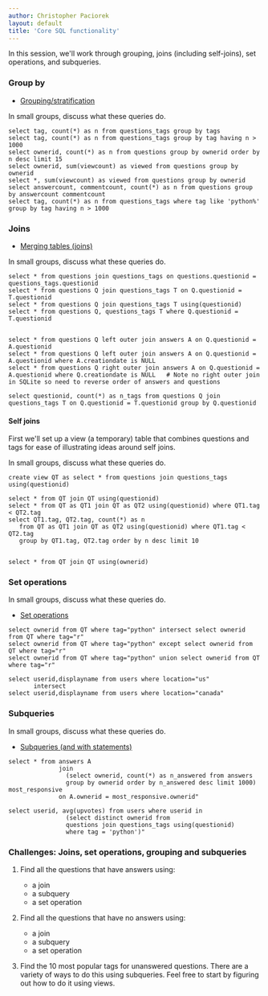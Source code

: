 ```yaml
---
author: Christopher Paciorek
layout: default
title: 'Core SQL functionality'
---
```


In this session, we'll work through grouping, joins (including self-joins), set operations, and subqueries.

### Group by

- [Grouping/stratification](https://berkeley-scf.github.io/tutorial-databases/sql#13-grouping--stratifying-group-by)

In small groups, discuss what these queries do.

```
select tag, count(*) as n from questions_tags group by tags
select tag, count(*) as n from questions_tags group by tag having n > 1000
select ownerid, count(*) as n from questions group by ownerid order by n desc limit 15
select ownerid, sum(viewcount) as viewed from questions group by ownerid
select *, sum(viewcount) as viewed from questions group by ownerid
select answercount, commentcount, count(*) as n from questions group by answercount commentcount
select tag, count(*) as n from questions_tags where tag like 'python%' group by tag having n > 1000
```

### Joins

- [Merging tables (joins)](https://berkeley-scf.github.io/tutorial-databases/sql#14-joins)

In small groups, discuss what these queries do.

```
select * from questions join questions_tags on questions.questionid = questions_tags.questionid
select * from questions Q join questions_tags T on Q.questionid = T.questionid
select * from questions Q join questions_tags T using(questionid)
select * from questions Q, questions_tags T where Q.questionid = T.questionid


select * from questions Q left outer join answers A on Q.questionid = A.questionid 
select * from questions Q left outer join answers A on Q.questionid = A.questionid where A.creationdate is NULL
select * from questions Q right outer join answers A on Q.questionid = A.questionid where Q.creationdate is NULL   # Note no right outer join in SQLite so need to reverse order of answers and questions

select questionid, count(*) as n_tags from questions Q join questions_tags T on Q.questionid = T.questionid group by Q.questionid
```

#### Self joins

First we'll set up a view (a temporary) table that combines questions and tags for ease of illustrating ideas around self joins.

In small groups, discuss what these queries do.

```
create view QT as select * from questions join questions_tags using(questionid)
```

```
select * from QT join QT using(questionid)
select * from QT as QT1 join QT as QT2 using(questionid) where QT1.tag < QT2.tag
select QT1.tag, QT2.tag, count(*) as n
   from QT as QT1 join QT as QT2 using(questionid) where QT1.tag < QT2.tag
   group by QT1.tag, QT2.tag order by n desc limit 10


select * from QT join QT using(ownerid)
```

### Set operations

In small groups, discuss what these queries do.

- [Set operations](https://berkeley-scf.github.io/tutorial-databases/sql#31-set-operations-union-intersect-except)

```
select ownerid from QT where tag="python" intersect select ownerid from QT where tag="r"
select ownerid from QT where tag="python" except select ownerid from QT where tag="r"
select ownerid from QT where tag="python" union select ownerid from QT where tag="r"

select userid,displayname from users where location="us"
       intersect
select userid,displayname from users where location="canada"
```

### Subqueries

In small groups, discuss what these queries do.

- [Subqueries (and with statements)](https://berkeley-scf.github.io/tutorial-databases/sql#32-subqueries)

```
select * from answers A
              join
                (select ownerid, count(*) as n_answered from answers
                group by ownerid order by n_answered desc limit 1000) most_responsive
              on A.ownerid = most_responsive.ownerid"
```


```
select userid, avg(upvotes) from users where userid in
                (select distinct ownerid from
                questions join questions_tags using(questionid)
                where tag = 'python')"
```   

### Challenges: Joins, set operations, grouping and subqueries

1. Find all the questions that have answers using:
   - a join
   - a subquery
   - a set operation

2. Find all the questions that have no answers using:
   - a join
   - a subquery
   - a set operation

3. Find the 10 most popular tags for unanswered questions.
There are a variety of ways to do this using subqueries.
Feel free to start by figuring out how to do it using views.


